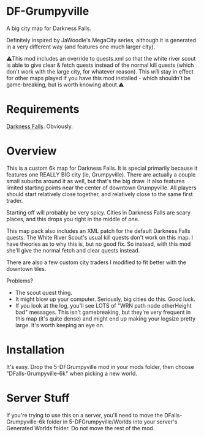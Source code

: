 # DF-Grumpyville
A big city map for Darkness Falls.

Definitely inspired by JaWoodle's MegaCity series, although it is generated in a very different way (and features one much larger city).

⚠️This mod includes an override to quests.xml so that the white river scout is able to give clear & fetch quests instead of the normal kill quests (which don't work with the large city, for whatever reason).  This *will* stay in effect for other maps played if you have this mod installed - which shouldn't be game-breaking, but is worth knowing about.⚠️

# Requirements
[Darkness Falls](https://dev.azure.com/KhaineUK/_git/DarknessFallsA20).  Obviously.

# Overview

This is a custom 6k map for Darkness Falls.  It is special primarily because it features one REALLY BIG city (ie, Grumpyville).  There are actually a couple small suburbs around it as well, but that's the big draw.
It also features limited starting points near the center of downtown Grumpyville.  All players should start relatively close together, and relatively close to the same first trader.

Starting off will probably be very spicy.  Cities in Darkness Falls are scary places, and this drops you right in the middle of one.

This map pack also includes an XML patch for the default Darkness Falls quests.  The White River Scout's usual kill quests don't work on this map.  I have theories as to why this is, but no good fix.  So instead, with this mod she'll give the normal fetch and clear quests instead.

There are also a few custom city traders I modified to fit better with the downtown tiles.

Problems?
- The scout quest thing.
- It might blow up your computer.  Seriously, big cities do this.  Good luck.
- If you look at the log, you'll see LOTS of "WRN path node otherHeight bad" messages.  This isn't gamebreaking, but they're very frequent in this map (it's quite dense) and might end up making your logsize pretty large.  It's worth keeping an eye on.
  
# Installation
It's easy.  Drop the 5-DFGrumpyville mod in your mods folder, then choose "DFalls-Grumpyville-6k" when picking a new world.

# Server Stuff
If you're trying to use this on a server, you'll need to move the DFalls-Grumpyville-6k folder in 5-DFGrumpyville/Worlds into your server's Generated Worlds folder.  Do not move the rest of the mod.
